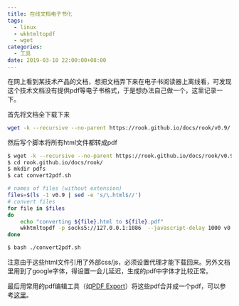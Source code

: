 ```yaml
---
title: 在线文档电子书化
tags:
  - linux
  - wkhtmltopdf
  - wget
categories:
  - 工具
date: 2019-03-10 22:00:00+08:00
---
```


在网上看到某技术产品的文档，想把文档弄下来在电子书阅读器上离线看，可发现这个技术文档没有提供pdf等电子书格式，于是想办法自己做一个，这里记录一下。

首先将文档全下载下来

```bash
wget -k --recursive --no-parent https://rook.github.io/docs/rook/v0.9/
```

然后写个脚本将所有html文件都转成pdf

```bash
$ wget -k --recursive --no-parent https://rook.github.io/docs/rook/v0.9/
$ cd rook.github.io/docs/rook/
$ mkdir pdfs
$ cat convert2pdf.sh

# names of files (without extension)
files=$(ls -1 v0.9 | sed -e 's/\.html$//')
# convert files
for file in $files
do
	echo "converting ${file}.html to ${file}.pdf"
	wkhtmltopdf -p socks5://127.0.0.1:1086  --javascript-delay 1000 v0.9/${file}.html pdfs/${file}.pdf
done

$ bash ./convert2pdf.sh
```

注意由于这些html文件引用了外部css/js，必须设置代理才能下载回来。另外文档里用到了google字体，得设置一会儿延迟，生成的pdf中字体才比较正常。

最后用常用的pdf编辑工具（如[PDF Export](https://pdfexpert.com)）将这些pdf合并成一个pdf，可以参考[这里](https://pdfexpert.com/help/102-combine-or-merge-files-into-single-pdf-editing-pdfs.html)。